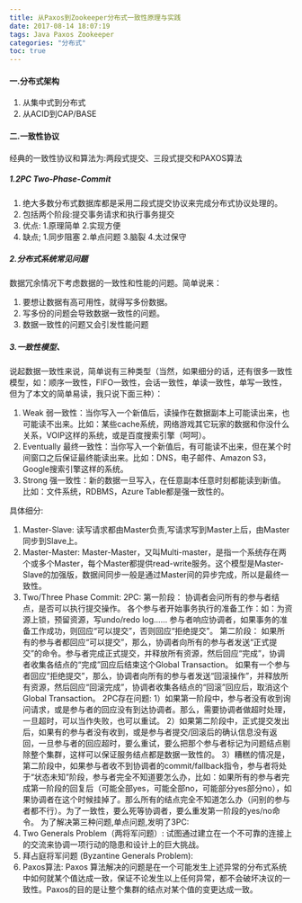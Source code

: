 ```yaml
---
title: 从Paxos到Zookeeper分布式一致性原理与实践
date: 2017-08-14 18:07:19
tags: Java Paxos Zookeeper
categories: "分布式"
toc: true
---
```

#### 一.分布式架构
1. 从集中式到分布式
2. 从ACID到CAP/BASE
<!--more-->

#### 二.一致性协议
经典的一致性协议和算法为:两段式提交、三段式提交和PAXOS算法
##### 1.2PC Two-Phase-Commit
1. 绝大多数分布式数据库都是采用二段式提交协议来完成分布式协议处理的。
2. 包括两个阶段:提交事务请求和执行事务提交
3. 优点: 1.原理简单 2.实现方便
4. 缺点; 1.同步阻塞 2.单点问题 3.脑裂 4.太过保守

##### 2.分布式系统常见问题
数据冗余情况下考虑数据的一致性和性能的问题。简单说来：
1. 要想让数据有高可用性，就得写多份数据。
2. 写多份的问题会导致数据一致性的问题。
3. 数据一致性的问题又会引发性能问题

##### 3.一致性模型、
说起数据一致性来说，简单说有三种类型（当然，如果细分的话，还有很多一致性模型，如：顺序一致性，FIFO一致性，会话一致性，单读一致性，单写一致性，但为了本文的简单易读，我只说下面三种）：
1. Weak 弱一致性：当你写入一个新值后，读操作在数据副本上可能读出来，也可能读不出来。比如：某些cache系统，网络游戏其它玩家的数据和你没什么关系，VOIP这样的系统，或是百度搜索引擎（呵呵）。
2. Eventually 最终一致性：当你写入一个新值后，有可能读不出来，但在某个时间窗口之后保证最终能读出来。比如：DNS，电子邮件、Amazon S3，Google搜索引擎这样的系统。
3. Strong 强一致性：新的数据一旦写入，在任意副本任意时刻都能读到新值。比如：文件系统，RDBMS，Azure Table都是强一致性的。

具体细分:
1. Master-Slave: 读写请求都由Master负责,写请求写到Master上后，由Master同步到Slave上。
2. Master-Master: Master-Master，又叫Multi-master，是指一个系统存在两个或多个Master，每个Master都提供read-write服务。这个模型是Master-Slave的加强版，数据间同步一般是通过Master间的异步完成，所以是最终一致性。
3. Two/Three Phase Commit:
2PC:
第一阶段：
协调者会问所有的参与者结点，是否可以执行提交操作。
各个参与者开始事务执行的准备工作：如：为资源上锁，预留资源，写undo/redo log……
参与者响应协调者，如果事务的准备工作成功，则回应“可以提交”，否则回应“拒绝提交”。
第二阶段：
如果所有的参与者都回应“可以提交”，那么，协调者向所有的参与者发送“正式提交”的命令。参与者完成正式提交，并释放所有资源，然后回应“完成”，协调者收集各结点的“完成”回应后结束这个Global Transaction。
如果有一个参与者回应“拒绝提交”，那么，协调者向所有的参与者发送“回滚操作”，并释放所有资源，然后回应“回滚完成”，协调者收集各结点的“回滚”回应后，取消这个Global Transaction。
2PC存在问题:
1）如果第一阶段中，参与者没有收到询问请求，或是参与者的回应没有到达协调者。那么，需要协调者做超时处理，一旦超时，可以当作失败，也可以重试。
2）如果第二阶段中，正式提交发出后，如果有的参与者没有收到，或是参与者提交/回滚后的确认信息没有返回，一旦参与者的回应超时，要么重试，要么把那个参与者标记为问题结点剔除整个集群，这样可以保证服务结点都是数据一致性的。
3）糟糕的情况是，第二阶段中，如果参与者收不到协调者的commit/fallback指令，参与者将处于“状态未知”阶段，参与者完全不知道要怎么办，比如：如果所有的参与者完成第一阶段的回复后（可能全部yes，可能全部no，可能部分yes部分no），如果协调者在这个时候挂掉了。那么所有的结点完全不知道怎么办（问别的参与者都不行）。为了一致性，要么死等协调者，要么重发第一阶段的yes/no命令。
为了解决第三种问题,单点问题,发明了3PC:
4. Two Generals Problem（两将军问题）: 试图通过建立在一个不可靠的连接上的交流来协调一项行动的隐患和设计上的巨大挑战。
5. 拜占庭将军问题 (Byzantine Generals Problem):
6. Paxos算法: Paxos 算法解决的问题是在一个可能发生上述异常的分布式系统中如何就某个值达成一致，保证不论发生以上任何异常，都不会破坏决议的一致性。Paxos的目的是让整个集群的结点对某个值的变更达成一致。
